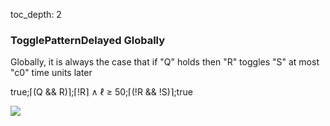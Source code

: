 toc_depth: 2

### TogglePatternDelayed Globally

Globally, it is always the case that if "Q" holds then "R" toggles "S" at most "c0" time units later

true;⌈(Q && R)⌉;⌈!R⌉ ∧ ℓ ≥ 50;⌈(!R && !S)⌉;true

![](/img/patterns/TogglePatternDelayed_Globally.svg)
